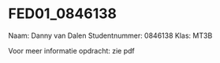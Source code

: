 # FED01_0846138

Naam: Danny van Dalen
Studentnummer: 0846138
Klas: MT3B

Voor meer informatie opdracht: zie pdf
